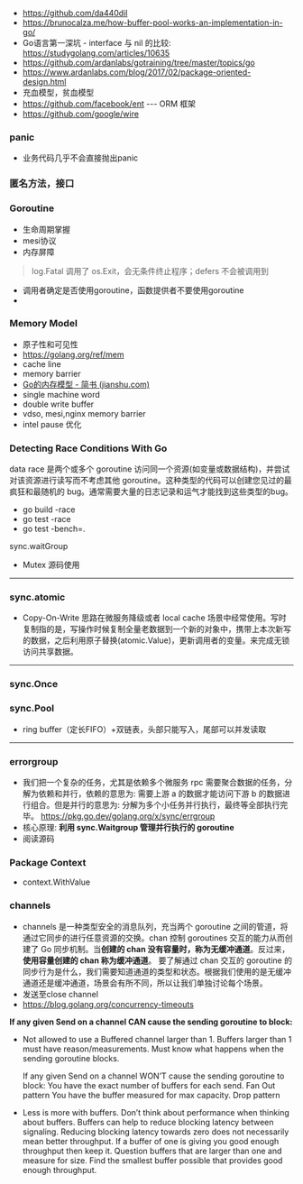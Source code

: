 - https://github.com/da440dil
- https://brunocalza.me/how-buffer-pool-works-an-implementation-in-go/
- Go语言第一深坑 - interface 与 nil 的比较: https://studygolang.com/articles/10635
- https://github.com/ardanlabs/gotraining/tree/master/topics/go
- https://www.ardanlabs.com/blog/2017/02/package-oriented-design.html
- 充血模型，贫血模型
- https://github.com/facebook/ent   --- ORM 框架
- https://github.com/google/wire

### panic

- 业务代码几乎不会直接抛出panic



### 匿名方法，接口



### Goroutine

- 生命周期掌握
- mesi协议
- 内存屏障



> log.Fatal 调用了 os.Exit，会无条件终止程序；defers 不会被调用到

- 调用者确定是否使用goroutine，函数提供者不要使用goroutine
- 



### Memory Model

- 原子性和可见性
- https://golang.org/ref/mem
- cache line
- memory barrier
- [Go的内存模型 - 简书 (jianshu.com)](https://www.jianshu.com/p/5e44168f47a3)
- single machine word
- double write buffer
- vdso, mesi,nginx memory barrier
- intel pause 优化

### Detecting Race Conditions With Go

data race 是两个或多个 goroutine 访问同一个资源(如变量或数据结构)，并尝试对该资源进行读写而不考虑其他 goroutine。这种类型的代码可以创建您见过的最疯狂和最随机的 bug。通常需要大量的日志记录和运气才能找到这些类型的bug。

- go build -race
- go test -race
- go test -bench=. 

sync.waitGroup

- Mutex 源码使用

---

### sync.atomic

- Copy-On-Write 思路在微服务降级或者 local cache 场景中经常使用。写时复制指的是，写操作时候复制全量老数据到一个新的对象中，携带上本次新写的数据，之后利用原子替换(atomic.Value)，更新调用者的变量。来完成无锁访问共享数据。

---

### sync.Once

### sync.Pool

- ring buffer（定长FIFO）+双链表，头部只能写入，尾部可以并发读取

---

### errorgroup

- 我们把一个复杂的任务，尤其是依赖多个微服务 rpc 需要聚合数据的任务，分解为依赖和并行，依赖的意思为: 需要上游 a 的数据才能访问下游 b 的数据进行组合。但是并行的意思为: 分解为多个小任务并行执行，最终等全部执行完毕。
  https://pkg.go.dev/golang.org/x/sync/errgroup
- 核心原理: **利用 sync.Waitgroup 管理并行执行的 goroutine**
- 阅读源码

### Package Context

- context.WithValue

### channels

- channels 是一种类型安全的消息队列，充当两个 goroutine 之间的管道，将通过它同步的进行任意资源的交换。chan 控制 goroutines 交互的能力从而创建了 Go 同步机制。当**创建的 chan 没有容量时，称为无缓冲通道**。反过来，**使用容量创建的 chan 称为缓冲通道**。
  要了解通过 chan 交互的 goroutine 的同步行为是什么，我们需要知道通道的类型和状态。根据我们使用的是无缓冲通道还是缓冲通道，场景会有所不同，所以让我们单独讨论每个场景。
- 发送至close channel
- https://blog.golang.org/concurrency-timeouts

**If any given Send on a channel CAN cause the sending goroutine to block:**

- Not allowed to use a Buffered channel larger than 1.
  Buffers larger than 1 must have reason/measurements.
  Must know what happens when the sending goroutine blocks.

  If any given Send on a channel WON’T cause the sending goroutine to block:
  You have the exact number of buffers for each send.
  Fan Out pattern
  You have the buffer measured for max capacity.
  Drop pattern

- Less is more with buffers.
  Don’t think about performance when thinking about buffers.
  Buffers can help to reduce blocking latency between signaling.
  Reducing blocking latency towards zero does not necessarily mean better throughput.
  If a buffer of one is giving you good enough throughput then keep it.
  Question buffers that are larger than one and measure for size.
  Find the smallest buffer possible that provides good enough throughput.

